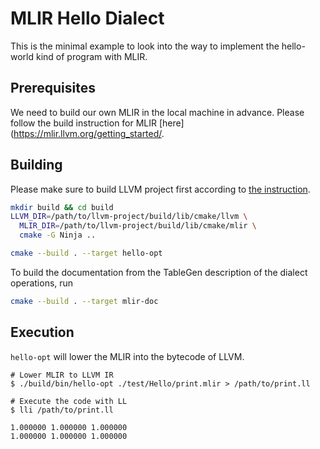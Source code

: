 # MLIR Hello Dialect

This is the minimal example to look into the way to implement the hello-world kind of program with MLIR.

## Prerequisites

We need to build our own MLIR in the local machine in advance. Please follow the build instruction for MLIR [here](https://mlir.llvm.org/getting_started/.

## Building

Please make sure to build LLVM project first according to [the instruction](https://mlir.llvm.org/getting_started/).

```sh
mkdir build && cd build
LLVM_DIR=/path/to/llvm-project/build/lib/cmake/llvm \
  MLIR_DIR=/path/to/llvm-project/build/lib/cmake/mlir \
  cmake -G Ninja ..

cmake --build . --target hello-opt
```

To build the documentation from the TableGen description of the dialect operations, run
```sh
cmake --build . --target mlir-doc
```

## Execution

`hello-opt` will lower the MLIR into the bytecode of LLVM. 

```
# Lower MLIR to LLVM IR
$ ./build/bin/hello-opt ./test/Hello/print.mlir > /path/to/print.ll

# Execute the code with LL
$ lli /path/to/print.ll 

1.000000 1.000000 1.000000
1.000000 1.000000 1.000000
```

